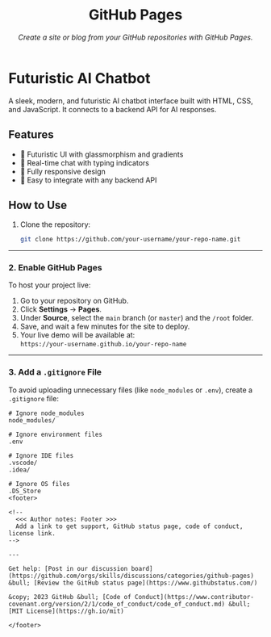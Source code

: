 <header>

<!--
  <<< Author notes: Course header >>>
  Include a 1280×640 image, course title in sentence case, and a concise description in emphasis.
  In your repository settings: enable template repository, add your 1280×640 social image, auto delete head branches.
  Add your open source license, GitHub uses MIT license.
-->

# GitHub Pages

_Create a site or blog from your GitHub repositories with GitHub Pages._

</header>

# Futuristic AI Chatbot

A sleek, modern, and futuristic AI chatbot interface built with HTML, CSS, and JavaScript. It connects to a backend API for AI responses.

## Features
- 🌟 Futuristic UI with glassmorphism and gradients
- 💬 Real-time chat with typing indicators
- 📱 Fully responsive design
- 🚀 Easy to integrate with any backend API

## How to Use
1. Clone the repository:
   ```bash
   git clone https://github.com/your-username/your-repo-name.git
   
---

### **2. Enable GitHub Pages**
To host your project live:
1. Go to your repository on GitHub.
2. Click **Settings** → **Pages**.
3. Under **Source**, select the `main` branch (or `master`) and the `/root` folder.
4. Save, and wait a few minutes for the site to deploy.
5. Your live demo will be available at:  
   `https://your-username.github.io/your-repo-name`

---

### **3. Add a `.gitignore` File**
To avoid uploading unnecessary files (like `node_modules` or `.env`), create a `.gitignore` file:

```gitignore
# Ignore node_modules
node_modules/

# Ignore environment files
.env

# Ignore IDE files
.vscode/
.idea/

# Ignore OS files
.DS_Store
<footer>

<!--
  <<< Author notes: Footer >>>
  Add a link to get support, GitHub status page, code of conduct, license link.
-->

---

Get help: [Post in our discussion board](https://github.com/orgs/skills/discussions/categories/github-pages) &bull; [Review the GitHub status page](https://www.githubstatus.com/)

&copy; 2023 GitHub &bull; [Code of Conduct](https://www.contributor-covenant.org/version/2/1/code_of_conduct/code_of_conduct.md) &bull; [MIT License](https://gh.io/mit)

</footer>
